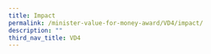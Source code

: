 ```yaml
---
title: Impact
permalink: /minister-value-for-money-award/VD4/impact/
description: ""
third_nav_title: VD4
---
```

